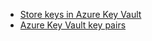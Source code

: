 - [Store keys in Azure Key Vault](https://docs.tessera.consensys.net/en/latest/HowTo/Generate-Keys/Azure-Key-Vault/)
- [Azure Key Vault key pairs](https://docs.tessera.consensys.net/en/latest/HowTo/Configure/Keys/Azure-Key-Vault-Pairs/)